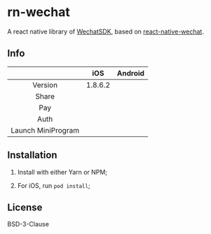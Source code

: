 # rn-wechat

A react native library of [WechatSDK](https://developers.weixin.qq.com/doc/oplatform/Mobile_App/Resource_Center_Homepage.html), based on [react-native-wechat](https://github.com/yorkie/react-native-wechat).

## Info

|                    |   iOS   | Android |
| :----------------: | :-----: | :-----: |
|      Version       | 1.8.6.2 |         |
|       Share        |         |         |
|        Pay         |         |         |
|        Auth        |         |         |
| Launch MiniProgram |         |         |

## Installation

1. Install with either Yarn or NPM;

2. For iOS, run `pod install`;

## License

BSD-3-Clause
